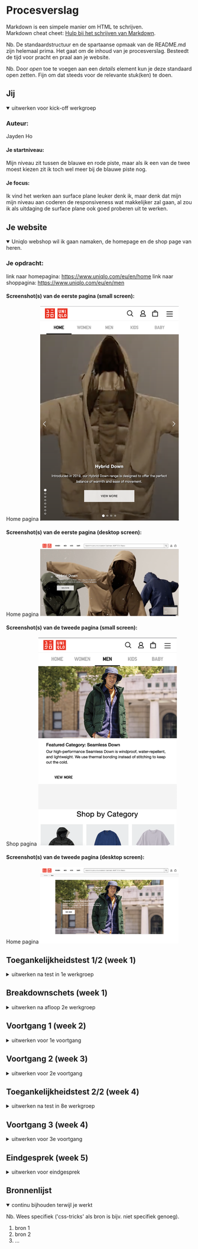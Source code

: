 # Procesverslag
Markdown is een simpele manier om HTML te schrijven.  
Markdown cheat cheet: [Hulp bij het schrijven van Markdown](https://github.com/adam-p/markdown-here/wiki/Markdown-Cheatsheet).

Nb. De standaardstructuur en de spartaanse opmaak van de README.md zijn helemaal prima. Het gaat om de inhoud van je procesverslag. Besteedt de tijd voor pracht en praal aan je website.

Nb. Door *open* toe te voegen aan een *details* element kun je deze standaard open zetten. Fijn om dat steeds voor de relevante stuk(ken) te doen.





## Jij

<details open>
  <summary>uitwerken voor kick-off werkgroep</summary>

  ### Auteur:
  Jayden Ho 

  #### Je startniveau:
  Mijn niveau zit tussen de blauwe en rode piste, maar als ik een van 
  de twee moest kiezen zit ik toch wel meer bij de blauwe piste nog.

  #### Je focus:
  Ik vind het werken aan surface plane leuker denk ik, maar denk dat mijn mijn niveau aan coderen de responsiveness wat makkelijker zal gaan, al zou ik als uitdaging de surface plane ook goed proberen uit te werken.
 
</details>





## Je website

<details open>
  <summary>Uniqlo webshop wil ik gaan namaken, de homepage en de shop page van heren.</summary>

  ### Je opdracht:
  link naar homepagina: https://www.uniqlo.com/eu/en/home
  link naar shoppagina: https://www.uniqlo.com/eu/en/men

  #### Screenshot(s) van de eerste pagina (small screen): 
Home pagina
  <img src="readme-images/homemobile.png" width="375px" alt="Dit is de landingspagina, waar je de nieuwe producten te geadverteerd krijgt op telefoon.">

 #### Screenshot(s) van de eerste pagina (desktop screen): 
Home pagina
  <img src="readme-images/homedesktop.png" width="375px" alt="Dit is de landingspagina, waar je de nieuwe producten te geadverteerd krijgt op desktop.">

  #### Screenshot(s) van de tweede pagina (small screen):
Shop pagina
  <img src="readme-images/shopmobile.png" width="375px" alt="dit is de pagina van de herenafdeling waar je te zien krijgt wat er allemaal te koop is op de telefoon.">

   #### Screenshot(s) van de tweede pagina (desktop screen): 
Home pagina
  <img src="readme-images/shopdesktop.png" width="375px" alt="Dit is de landingspagina, waar je de nieuwe producten te geadverteerd krijgt op de desktop.">
 
</details>



## Toegankelijkheidstest 1/2 (week 1)

<details>
  <summary>uitwerken na test in 1e werkgroep</summary>

  ### Bevindingen
  Het is heel irritant, je krijgt in een keer de hele menu voorgelezen en die neemt dan elk categorie per afdeling door en dat zijn er heel veel. Maar het werkte wel zoals het moest werken.

  #### Screenreader
  Met VoiceOver ging ik door de website van Uniqlo, en het begon direct met
  alles voor te lezen van de website en alle categorieën op te noemen.
 
  <img src="readme-images/categorie.png" width="375px" alt="je ziet hier alle categorieen die de screenreader dan een voor een opleest, en dat apart een keer bij vrouwen afdeling, mannen afdeling en kinder afdeling">


  #### Muis en Toetsenbord 
  Hier korte omschrijving (met indien nodig afbeeldingen)

  Hier een omschrijving van hoe het opgelost kan worden (met indien nodig afbeeldingen)


  #### Motoriek (shocks, elastiekjes)
  Hier korte omschrijving (met indien nodig afbeeldingen)

  Hier een omschrijving van hoe het opgelost kan worden (met indien nodig afbeeldingen)


  #### Visueel (brillen, contrast, kleurenblind, dark/light). 
  Hier korte omschrijving (met indien nodig afbeeldingen)

  Hier een omschrijving van hoe het opgelost kan worden (met indien nodig afbeeldingen)

</details>



## Breakdownschets (week 1)

<details>
  <summary>uitwerken na afloop 2e werkgroep</summary>

  ### de hele pagina: 
  <img src="readme-images/fullpagehome.jpg" width="375px" alt="breakdown van de hele pagina">
  <img src="readme-images/fullpagemenv2.png" width="375px" alt="breakdown van de hele pagina">

  ### dynamisch deel (bijv menu): 
  <img src="readme-images/menu.png" width="375px" alt="breakdown van een dynamisch deel">

</details>





## Voortgang 1 (week 2)

<details>
  <summary>uitwerken voor 1e voortgang</summary>

  ### Stand van zaken
  Er moet nog veel gebeuren, te lang bezig geweest met de carousel en had beter door kunnen gaan.

  ### Agenda voor meeting
  samen met je groepje opstellen

  | student 1      | student 2          | student 3    | student 4        |
  | ---            | ---                | ---          | ---              |
  | dit bespreken  | en dit             | en ik dit    | en dan ik dat    |
  | en dat ook nog | dit als er tijd is | nog een punt | dit wil ik zeker |
  | ...            | ...                | ...          | ...              |


  ### Verslag van meeting
  hier na afloop snel de uitkomsten van de meeting vastleggen

  - punt 1: Tip om niet teveel bij de carousel te blijven, de website die je nou bouwt
  heeft een ingewikkelde slider die je voor jezelf kan versimpelen. Officiele website heeft een slider dat links en recht gaat
  dat weer in een andere slider zit die verticaal naar boven en beneden gaat. Tip was om dat dus alleen maar horizontaal te laten
  en de verticale eruit te laten.
  - punt 2: Niet te lang vast blijven zitten bij een onderdeel en te moeilijk maken voor jezelf.
  - <img src="readme-images/voortgang1.jpg" width="375px" alt="formulier van voortgang 1">

</details>





## Voortgang 2 (week 3)

<details>
  <summary>uitwerken voor 2e voortgang</summary>

  ### Stand van zaken
  De homepage gaat de goede kant op, en kan binnenkort wel afgerond worden omdat het nu een kwestie is van
  copy pasten. Andere pagina moet nog veel aan gedaan worden maar daar is vooral grid het onderdeel en de rest in die
  pagina is gewoon content goed plaatsen en vormgeven. 


  ### Agenda voor meeting
  samen met je groepje opstellen
  Deze voortgang les hebben we zonder gedaan.

  | student 1      | student 2          | student 3    | student 4        |
  | ---            | ---                | ---          | ---              |
  | dit bespreken  | en dit             | en ik dit    | en dan ik dat    |
  | en dat ook nog | dit als er tijd is | nog een punt | dit wil ik zeker |
  | ...            | ...                | ...          | ...              |


  ### Verslag van meeting
  hier na afloop snel de uitkomsten van de meeting vastleggen

  - punt 1 De volgorde van h2 en h3 en de p op homepagina anders doen, nu is er bottom gebruikt maar
  op de li een display flex zetten, met flex-direction: column en dan kun je met li h3 de property order de volgorde wijzigen. 
  Dus li h2 een latere nummer geven in de order dan h3 (CSS tricks flexbox ultimateguide)
  - punt 2
  - nog een punt
- ...

</details>





## Toegankelijkheidstest 2/2 (week 4)

<details>
  <summary>uitwerken na test in 8e werkgroep</summary>

  ### Bevindingen
  Lijst met je bevindingen die in de test naar voren kwamen (geef ook aan wat er verbeterd is):

  #### Screenreader
  Hier korte omschrijving (met indien nodig afbeeldingen)

  Hier een omschrijving van hoe het opgelost kan worden (met indien nodig afbeeldingen)


  #### Muis en Toetsenbord 
  Hier korte omschrijving (met indien nodig afbeeldingen)

  Hier een omschrijving van hoe het opgelost kan worden (met indien nodig afbeeldingen)


  #### Motoriek (shocks, elastiekjes)
  Hier korte omschrijving (met indien nodig afbeeldingen)

  Hier een omschrijving van hoe het opgelost kan worden (met indien nodig afbeeldingen)


  #### Visueel (brillen, contrast, kleurenblind, dark/light). 
  Hier korte omschrijving (met indien nodig afbeeldingen)

  Hier een omschrijving van hoe het opgelost kan worden (met indien nodig afbeeldingen)

</details>





## Voortgang 3 (week 4)

<details>
  <summary>uitwerken voor 3e voortgang</summary>

  ### Stand van zaken
  hier dit ging goed & dit was lastig (neem ook screenshots op van delen van je website en code)


  ### Agenda voor meeting
  samen met je groepje opstellen

  | student 1      | student 2          | student 3    | student 4        |
  | ---            | ---                | ---          | ---              |
  | dit bespreken  | en dit             | en ik dit    | en dan ik dat    |
  | en dat ook nog | dit als er tijd is | nog een punt | dit wil ik zeker |
  | ...            | ...                | ...          | ...              |


  ### Verslag van meeting
  hier na afloop snel de uitkomsten van de meeting vastleggen

  - punt 1
  - punt 2
  - nog een punt
  - ...

</details>





## Eindgesprek (week 5)

<details>
  <summary>uitwerken voor eindgesprek</summary>

  ### Je uitkomst - karakteristiek screenshots:
  <img src="readme-images/dummy-plaatje.jpg" width="375px" alt="uitomst opdracht 1">


  ### Dit ging goed/Heb ik geleerd: 
  Korte omschrijving met plaatjes

  <img src="readme-images/dummy-plaatje.jpg" width="375px" alt="top">


  ### Dit was lastig/Is niet gelukt:
  Korte omschrijving met plaatjes

  <img src="readme-images/dummy-plaatje.jpg" width="375px" alt="bummer">
</details>





## Bronnenlijst

<details open>
  <summary>continu bijhouden terwijl je werkt</summary>

  Nb. Wees specifiek ('css-tricks' als bron is bijv. niet specifiek genoeg).

  1. bron 1
  2. bron 2
  3. ...

</details>